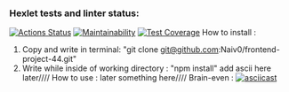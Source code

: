 ### Hexlet tests and linter status:
[![Actions Status](https://github.com/Naiv0/frontend-project-44/workflows/hexlet-check/badge.svg)](https://github.com/Naiv0/frontend-project-44/actions)
[![Maintainability](https://api.codeclimate.com/v1/badges/afef6a41dc4ee99ee9a5/maintainability)](https://codeclimate.com/github/Naiv0/frontend-project-44/maintainability)
[![Test Coverage](https://api.codeclimate.com/v1/badges/afef6a41dc4ee99ee9a5/test_coverage)](https://codeclimate.com/github/Naiv0/frontend-project-44/test_coverage)
How to install :
1. Copy and write in terminal: "git clone git@github.com:Naiv0/frontend-project-44.git"
2. Write while inside of working directory : "npm install"
add ascii here later////
How to use :
later something here////
Brain-even :
[![asciicast](https://asciinema.org/a/xty6nQXxSywthGdhR70u7OHjJ.svg)](https://asciinema.org/a/xty6nQXxSywthGdhR70u7OHjJ)